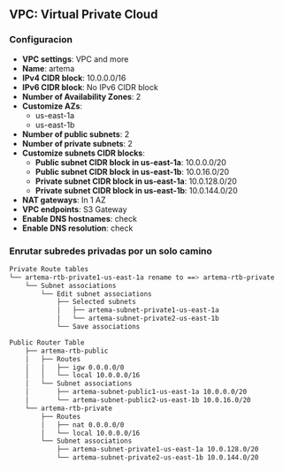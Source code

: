 ## **VPC**: Virtual Private Cloud
### Configuracion
- **VPC settings**: VPC and more
- **Name**: artema
- **IPv4 CIDR block**: 10.0.0.0/16
- **IPv6 CIDR block**: No IPv6 CIDR block
- **Number of Availability Zones**: 2
- **Customize AZs**:
  - us-east-1a
  - us-east-1b
- **Number of public subnets**: 2
- **Number of private subnets**: 2
- **Customize subnets CIDR blocks**:
  - **Public subnet CIDR block in us-east-1a**: 10.0.0.0/20
  - **Public subnet CIDR block in us-east-1b**: 10.0.16.0/20
  - **Private subnet CIDR block in us-east-1a**: 10.0.128.0/20
  - **Private subnet CIDR block in us-east-1b**: 10.0.144.0/20
- **NAT gateways**: In 1 AZ
- **VPC endpoints**: S3 Gateway
- **Enable DNS hostnames**: check
- **Enable DNS resolution**: check

### Enrutar subredes privadas por un solo camino
```bash
Private Route tables
└── artema-rtb-private1-us-east-1a rename to ==> artema-rtb-private
    └── Subnet associations
        └── Edit subnet associations
            ├── Selected subnets
            │   ├── artema-subnet-private1-us-east-1a     
            │   └── artema-subnet-private2-us-east-1b
            └── Save associations
```

```bash
Public Router Table
    ├── artema-rtb-public
    │   ├── Routes
    │   │   ├── igw 0.0.0.0/0
    │   │   └── local 10.0.0.0/16
    │   └── Subnet associations
    │       ├── artema-subnet-public1-us-east-1a 10.0.0.0/20
    │       └── artema-subnet-public2-us-east-1b 10.0.16.0/20
    └── artema-rtb-private
        ├── Routes
        │   ├── nat 0.0.0.0/0
        │   └── local 10.0.0.0/16
        └── Subnet associations
            ├── artema-subnet-private1-us-east-1a 10.0.128.0/20
            └── artema-subnet-private2-us-east-1b 10.0.144.0/20    
```
